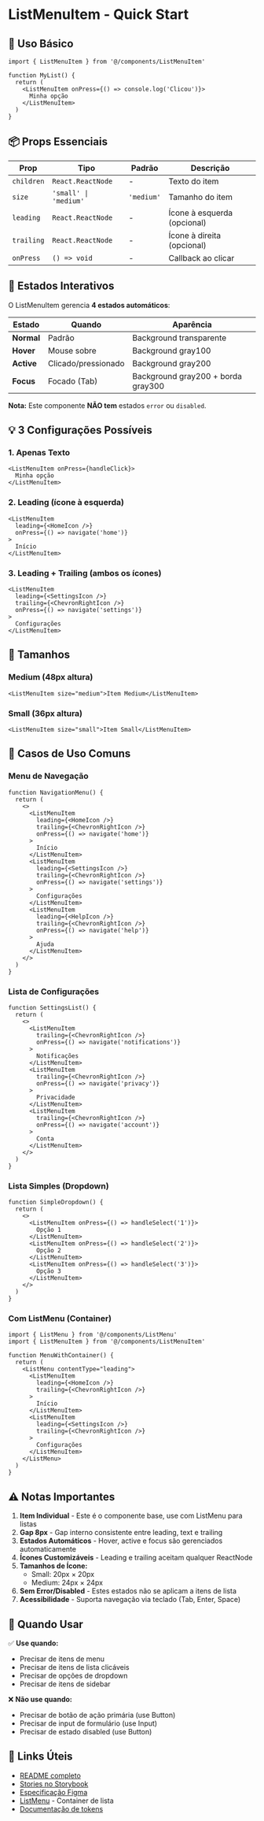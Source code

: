 # ListMenuItem - Quick Start

## 🚀 Uso Básico

```tsx
import { ListMenuItem } from '@/components/ListMenuItem'

function MyList() {
  return (
    <ListMenuItem onPress={() => console.log('Clicou')}>
      Minha opção
    </ListMenuItem>
  )
}
```

## 📦 Props Essenciais

| Prop | Tipo | Padrão | Descrição |
|------|------|--------|-----------|
| `children` | `React.ReactNode` | - | Texto do item |
| `size` | `'small' \| 'medium'` | `'medium'` | Tamanho do item |
| `leading` | `React.ReactNode` | - | Ícone à esquerda (opcional) |
| `trailing` | `React.ReactNode` | - | Ícone à direita (opcional) |
| `onPress` | `() => void` | - | Callback ao clicar |

## 🎨 Estados Interativos

O ListMenuItem gerencia **4 estados automáticos**:

| Estado | Quando | Aparência |
|--------|--------|-----------|
| **Normal** | Padrão | Background transparente |
| **Hover** | Mouse sobre | Background gray100 |
| **Active** | Clicado/pressionado | Background gray200 |
| **Focus** | Focado (Tab) | Background gray200 + borda gray300 |

**Nota:** Este componente **NÃO tem** estados `error` ou `disabled`.

## 💡 3 Configurações Possíveis

### 1. Apenas Texto

```tsx
<ListMenuItem onPress={handleClick}>
  Minha opção
</ListMenuItem>
```

### 2. Leading (ícone à esquerda)

```tsx
<ListMenuItem 
  leading={<HomeIcon />}
  onPress={() => navigate('home')}
>
  Início
</ListMenuItem>
```

### 3. Leading + Trailing (ambos os ícones)

```tsx
<ListMenuItem 
  leading={<SettingsIcon />}
  trailing={<ChevronRightIcon />}
  onPress={() => navigate('settings')}
>
  Configurações
</ListMenuItem>
```

## 📐 Tamanhos

### Medium (48px altura)
```tsx
<ListMenuItem size="medium">Item Medium</ListMenuItem>
```

### Small (36px altura)
```tsx
<ListMenuItem size="small">Item Small</ListMenuItem>
```

## 🔄 Casos de Uso Comuns

### Menu de Navegação

```tsx
function NavigationMenu() {
  return (
    <>
      <ListMenuItem 
        leading={<HomeIcon />}
        trailing={<ChevronRightIcon />}
        onPress={() => navigate('home')}
      >
        Início
      </ListMenuItem>
      <ListMenuItem 
        leading={<SettingsIcon />}
        trailing={<ChevronRightIcon />}
        onPress={() => navigate('settings')}
      >
        Configurações
      </ListMenuItem>
      <ListMenuItem 
        leading={<HelpIcon />}
        trailing={<ChevronRightIcon />}
        onPress={() => navigate('help')}
      >
        Ajuda
      </ListMenuItem>
    </>
  )
}
```

### Lista de Configurações

```tsx
function SettingsList() {
  return (
    <>
      <ListMenuItem 
        trailing={<ChevronRightIcon />}
        onPress={() => navigate('notifications')}
      >
        Notificações
      </ListMenuItem>
      <ListMenuItem 
        trailing={<ChevronRightIcon />}
        onPress={() => navigate('privacy')}
      >
        Privacidade
      </ListMenuItem>
      <ListMenuItem 
        trailing={<ChevronRightIcon />}
        onPress={() => navigate('account')}
      >
        Conta
      </ListMenuItem>
    </>
  )
}
```

### Lista Simples (Dropdown)

```tsx
function SimpleDropdown() {
  return (
    <>
      <ListMenuItem onPress={() => handleSelect('1')}>
        Opção 1
      </ListMenuItem>
      <ListMenuItem onPress={() => handleSelect('2')}>
        Opção 2
      </ListMenuItem>
      <ListMenuItem onPress={() => handleSelect('3')}>
        Opção 3
      </ListMenuItem>
    </>
  )
}
```

### Com ListMenu (Container)

```tsx
import { ListMenu } from '@/components/ListMenu'
import { ListMenuItem } from '@/components/ListMenuItem'

function MenuWithContainer() {
  return (
    <ListMenu contentType="leading">
      <ListMenuItem 
        leading={<HomeIcon />}
        trailing={<ChevronRightIcon />}
      >
        Início
      </ListMenuItem>
      <ListMenuItem 
        leading={<SettingsIcon />}
        trailing={<ChevronRightIcon />}
      >
        Configurações
      </ListMenuItem>
    </ListMenu>
  )
}
```

## ⚠️ Notas Importantes

1. **Item Individual** - Este é o componente base, use com ListMenu para listas
2. **Gap 8px** - Gap interno consistente entre leading, text e trailing
3. **Estados Automáticos** - Hover, active e focus são gerenciados automaticamente
4. **Ícones Customizáveis** - Leading e trailing aceitam qualquer ReactNode
5. **Tamanhos de Ícone:**
   - Small: 20px × 20px
   - Medium: 24px × 24px
6. **Sem Error/Disabled** - Estes estados não se aplicam a itens de lista
7. **Acessibilidade** - Suporta navegação via teclado (Tab, Enter, Space)

## 🎯 Quando Usar

✅ **Use quando:**
- Precisar de itens de menu
- Precisar de itens de lista clicáveis
- Precisar de opções de dropdown
- Precisar de itens de sidebar

❌ **Não use quando:**
- Precisar de botão de ação primária (use Button)
- Precisar de input de formulário (use Input)
- Precisar de estado disabled (use Button)

## 🔗 Links Úteis

- [README completo](./README.md)
- [Stories no Storybook](./ListMenuItem.stories.tsx)
- [Especificação Figma](../../_context/component_data/ListMenuItem-clean.md)
- [ListMenu](../ListMenu/README.md) - Container de lista
- [Documentação de tokens](../../tokens.ts)

